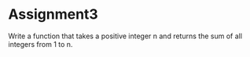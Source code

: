 # Assignment3
Write a function that takes a positive integer n and returns the sum of all integers from 1 to n.
